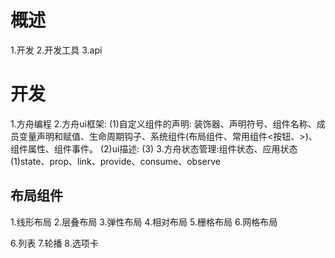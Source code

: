 # 概述
1.开发
2.开发工具
3.api

# 开发
1.方舟编程
2.方舟ui框架:
  (1)自定义组件的声明: 装饰器、声明符号、组件名称、成员变量声明和赋值、生命周期钩子、系统组件(布局组件、常用组件<按钮、>)、组件属性、组件事件。
  (2)ui描述:
  (3)
3.方舟状态管理:组件状态、应用状态
  (1)state、prop、link、provide、consume、observe

## 布局组件
1.线形布局
2.层叠布局
3.弹性布局
4.相对布局
5.栅格布局
6.网格布局

6.列表
7.轮播
8.选项卡
